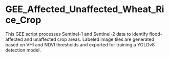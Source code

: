 # GEE_Affected_Unaffected_Wheat_Rice_Crop
This GEE script processes Sentinel-1 and Sentinel-2 data to identify flood-affected and unaffected crop areas.
Labeled image tiles are generated based on VHI and NDVI thresholds and exported for training a YOLOv8 detection model.
